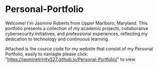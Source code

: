 # Personal-Portfolio
Welcome! I'm Jasmine Roberts from Upper Marlboro, Maryland. This portfolio presents a collection of my academic projects, collaborative cybersecurity initiatives, and professional experiences, reflecting my dedication to technology and continuous learning.


Attached is the cource code for my website that consist of my Personal Portfolio, easily to naviagte please click "https://jasminetrinity527.github.io/Personal-Portfolio/" to view.
